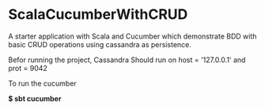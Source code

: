 # ScalaCucumberWithCRUD
A starter application with Scala and Cucumber which demonstrate BDD with basic CRUD operations using cassandra as persistence.

Befor running the project, Cassandra Should run on host = '127.0.0.1' and prot = 9042

To run the cucumber

**$ sbt cucumber**
